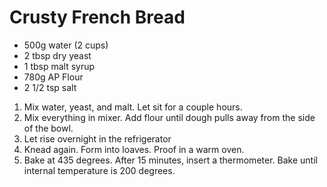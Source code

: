 # Crusty French Bread

* 500g water (2 cups)
* 2 tbsp dry yeast
* 1 tbsp malt syrup
* 780g AP Flour
* 2 1/2 tsp salt

1. Mix water, yeast, and malt.  Let sit for a couple hours.
2. Mix everything in mixer.  Add flour until dough pulls away from the side of the bowl.
3. Let rise overnight in the refrigerator
4. Knead again.  Form into loaves.  Proof in a warm oven.
5. Bake at 435 degrees. After 15 minutes, insert a thermometer.  Bake until internal temperature is 200 degrees.

